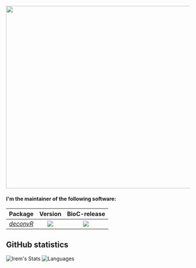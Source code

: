 
<a href="url"><img src="https://media.giphy.com/media/DUQwzXb64bU0ynjbqe/giphy.gif?cid=790b76117a1d464bb2cd3ca9ad147c79f15f9211a0c08d3c&rid=giphy.gif&ct=g" align="center" height="500" width="700" ></a>

#### I'm the maintainer of the following software:

| Package | Version | BioC-release |
|:----------------:|:----------------:|:----------------:|
| [_deconvR_](https://github.com/BIMSBbioinfo/deconvR) | [![](https://img.shields.io/badge/release%20version-1.0.1-green.svg)](https://www.bioconductor.org/packages/deconvR) |[![](http://bioconductor.org/shields/build/release/bioc/deconvR.svg)](http://bioconductor.org/checkResults/release/bioc-LATEST/deconvR)

## GitHub statistics

![Irem's Stats](https://github-readme-stats.vercel.app/api?username=igunduz&show_icons=true&count_private=true&theme=radical) ![Languages](https://github-readme-stats.vercel.app/api/top-langs/?username=igunduz)
